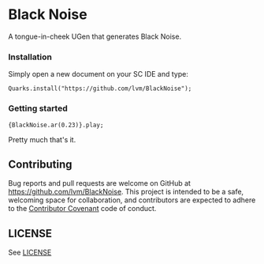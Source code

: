 # Black Noise

A tongue-in-cheek UGen that generates Black Noise.

### Installation

Simply open a new document on your SC IDE and type:

    Quarks.install("https://github.com/lvm/BlackNoise");


### Getting started

    {BlackNoise.ar(0.23)}.play;

Pretty much that's it.


## Contributing

Bug reports and pull requests are welcome on GitHub at https://github.com/lvm/BlackNoise. This project is intended to be a safe, welcoming space for collaboration, and contributors are expected to adhere to the [Contributor Covenant](http://contributor-covenant.org) code of conduct.

## LICENSE

See [LICENSE](LICENSE)
